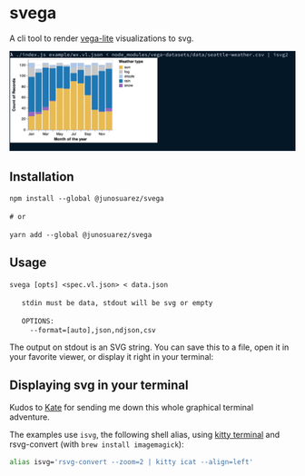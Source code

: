 # svega

A cli tool to render [vega-lite](https://vega.github.io/vega-lite) visualizations to svg.

![](example/example.png)

## Installation

```
npm install --global @junosuarez/svega

# or

yarn add --global @junosuarez/svega
```

## Usage

```
svega [opts] <spec.vl.json> < data.json

   stdin must be data, stdout will be svg or empty

   OPTIONS:
     --format=[auto],json,ndjson,csv
```

The output on stdout is an SVG string. You can save this to a file, open it in your favorite viewer, or display it right in your terminal:

## Displaying svg in your terminal

Kudos to [Kate](https://twitter.com/thingskatedid/status/1316074032379248640) for sending me down this whole graphical terminal adventure.

The examples use `isvg`, the following shell alias, using [kitty terminal](https://sw.kovidgoyal.net/kitty/kittens/icat.html) and rsvg-convert (with `brew install imagemagick`):

```sh
alias isvg='rsvg-convert --zoom=2 | kitty icat --align=left'
```
